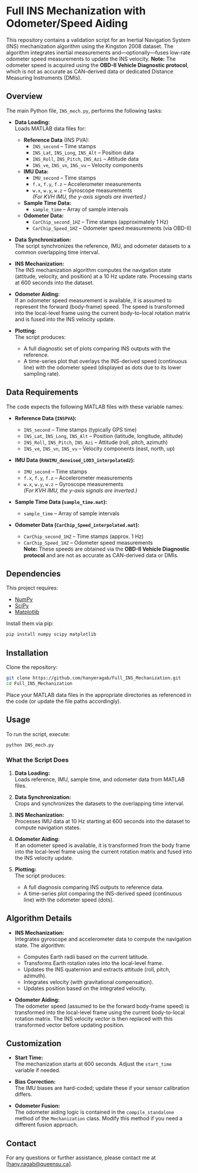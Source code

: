 # Full INS Mechanization with Odometer/Speed Aiding

This repository contains a validation script for an Inertial Navigation System (INS) mechanization algorithm using the Kingston 2008 dataset. The algorithm integrates inertial measurements and—optionally—fuses low-rate odometer speed measurements to update the INS velocity. **Note:** The odometer speed is acquired using the **OBD-II Vehicle Diagnostic protocol**, which is not as accurate as CAN-derived data or dedicated Distance Measuring Instruments (DMIs).

## Overview

The main Python file, `INS_mech.py`, performs the following tasks:

- **Data Loading:**  
  Loads MATLAB data files for:
  - **Reference Data** (INS PVA):  
    - `INS_second` – Time stamps  
    - `INS_Lat`, `INS_Long`, `INS_Alt` – Position data  
    - `INS_Roll`, `INS_Pitch`, `INS_Azi` – Attitude data  
    - `INS_ve`, `INS_vn`, `INS_vu` – Velocity components  
  - **IMU Data:**  
    - `IMU_second` – Time stamps  
    - `f.x`, `f.y`, `f.z` – Accelerometer measurements  
    - `w.x`, `w.y`, `w.z` – Gyroscope measurements  
    *(For KVH IMU, the y-axis signals are inverted.)*
  - **Sample Time Data:**  
    - `sample_time` – Array of sample intervals  
  - **Odometer Data:**  
    - `CarChip_second_1HZ` – Time stamps (approximately 1 Hz)  
    - `CarChip_Speed_1HZ` – Odometer speed measurements (via OBD-II)

- **Data Synchronization:**  
  The script synchronizes the reference, IMU, and odometer datasets to a common overlapping time interval.

- **INS Mechanization:**  
  The INS mechanization algorithm computes the navigation state (attitude, velocity, and position) at a 10 Hz update rate. Processing starts at 600 seconds into the dataset.

- **Odometer Aiding:**  
  If an odometer speed measurement is available, it is assumed to represent the forward (body-frame) speed. The speed is transformed into the local-level frame using the current body-to-local rotation matrix and is fused into the INS velocity update.

- **Plotting:**  
  The script produces:
  - A full diagnostic set of plots comparing INS outputs with the reference.
  - A time-series plot that overlays the INS-derived speed (continuous line) with the odometer speed (displayed as dots due to its lower sampling rate).

## Data Requirements

The code expects the following MATLAB files with these variable names:

- **Reference Data (`INSPVA`):**
  - `INS_second` – Time stamps (typically GPS time)
  - `INS_Lat`, `INS_Long`, `INS_Alt` – Position (latitude, longitude, altitude)
  - `INS_Roll`, `INS_Pitch`, `INS_Azi` – Attitude (roll, pitch, azimuth)
  - `INS_ve`, `INS_vn`, `INS_vu` – Velocity components (east, north, up)

- **IMU Data (`RAWIMU_denoised_LOD3_interpolated2`):**
  - `IMU_second` – Time stamps
  - `f.x`, `f.y`, `f.z` – Accelerometer measurements
  - `w.x`, `w.y`, `w.z` – Gyroscope measurements  
    *(For KVH IMU, the y-axis signals are inverted.)*

- **Sample Time Data (`sample_time.mat`):**
  - `sample_time` – Array of sample intervals

- **Odometer Data (`CarChip_Speed_interpolated.mat`):**
  - `CarChip_second_1HZ` – Time stamps (approx. 1 Hz)
  - `CarChip_Speed_1HZ` – Odometer speed measurements  
    **Note:** These speeds are obtained via the **OBD-II Vehicle Diagnostic protocol** and are not as accurate as CAN-derived data or DMIs.

## Dependencies

This project requires:
- [NumPy](https://numpy.org/)
- [SciPy](https://www.scipy.org/)
- [Matplotlib](https://matplotlib.org/)

Install them via pip:

```bash
pip install numpy scipy matplotlib
```

## Installation

Clone the repository:

```bash
git clone https://github.com/hanymragab/Full_INS_Mechanization.git
cd Full_INS_Mechanization
```

Place your MATLAB data files in the appropriate directories as referenced in the code (or update the file paths accordingly).

## Usage

To run the script, execute:

```bash
python INS_mech.py
```

### What the Script Does

1. **Data Loading:**  
   Loads reference, IMU, sample time, and odometer data from MATLAB files.

2. **Data Synchronization:**  
   Crops and synchronizes the datasets to the overlapping time interval.

3. **INS Mechanization:**  
   Processes IMU data at 10 Hz starting at 600 seconds into the dataset to compute navigation states.

4. **Odometer Aiding:**  
   If an odometer speed is available, it is transformed from the body frame into the local-level frame using the current rotation matrix and fused into the INS velocity update.

5. **Plotting:**  
   The script produces:
   - A full diagnosis comparing INS outputs to reference data.
   - A time-series plot comparing the INS-derived speed (continuous line) with the odometer speed (dots).

## Algorithm Details

- **INS Mechanization:**  
  Integrates gyroscope and accelerometer data to compute the navigation state. The algorithm:
  - Computes Earth radii based on the current latitude.
  - Transforms Earth rotation rates into the local-level frame.
  - Updates the INS quaternion and extracts attitude (roll, pitch, azimuth).
  - Integrates velocity (with gravitational compensation).
  - Updates position based on the integrated velocity.

- **Odometer Aiding:**  
  The odometer speed (assumed to be the forward body-frame speed) is transformed into the local-level frame using the current body-to-local rotation matrix. The INS velocity vector is then replaced with this transformed vector before updating position.

## Customization

- **Start Time:**  
  The mechanization starts at 600 seconds. Adjust the `start_time` variable if needed.

- **Bias Correction:**  
  The IMU biases are hard-coded; update these if your sensor calibration differs.

- **Odometer Fusion:**  
  The odometer aiding logic is contained in the `compile_standalone` method of the `Mechanization` class. Modify this method if you need a different fusion approach.

## Contact

For any questions or further assistance, please contact me at [hany.ragab@queensu.ca].
```
